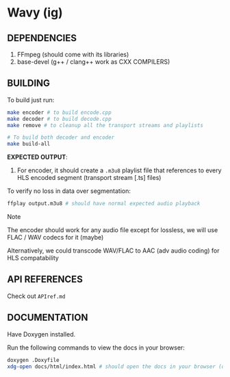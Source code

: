 # Wavy (ig)

## **DEPENDENCIES**

1. FFmpeg (should come with its libraries)
2. base-devel (g++ / clang++ work as CXX COMPILERS)

## **BUILDING**

To build just run:

```bash 
make encoder # to build encode.cpp
make decoder # to build decode.cpp
make remove # to cleanup all the transport streams and playlists

# To build both decoder and encoder 
make build-all
```

**EXPECTED OUTPUT**:

1. For encoder, it should create a `.m3u8` playlist file that references to every HLS encoded segment (transport stream [.ts] files)

To verify no loss in data over segmentation:

```bash
ffplay output.m3u8 # should have normal expected audio playback
```

> [!NOTE]
> 
> The encoder should work for any audio file except for lossless, we will use FLAC / WAV codecs for it (maybe)
>
> Alternatively, we could transcode WAV/FLAC to AAC (adv audio coding) for HLS compatability
> 

## **API REFERENCES**

Check out `APIref.md`

## **DOCUMENTATION**

Have Doxygen installed.

Run the following commands to view the docs in your browser:

```bash 
doxygen .Doxyfile
xdg-open docs/html/index.html # should open the docs in your browser (default)
```
